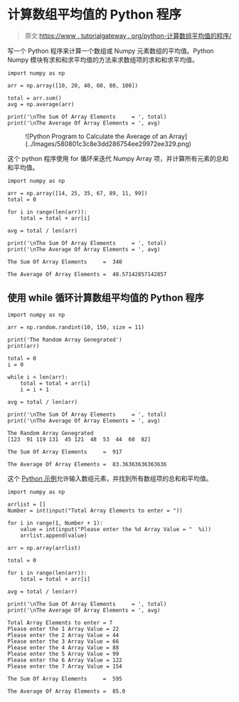 # 计算数组平均值的 Python 程序

> 原文:[https://www . tutorialgateway . org/python-计算数组平均值的程序/](https://www.tutorialgateway.org/python-program-to-calculate-the-average-of-an-array/)

写一个 Python 程序来计算一个数组或 Numpy 元素数组的平均值。Python Numpy 模块有求和和求平均值的方法来求数组项的求和和求平均值。

```
import numpy as np

arr = np.array([10, 20, 40, 60, 80, 100])

total = arr.sum()
avg = np.average(arr)

print('\nThe Sum Of Array Elements     = ', total)
print('\nThe Average Of Array Elements = ', avg)
```

<figure class="wp-block-image size-large">![Python Program to Calculate the Average of an Array](../Images/580801c3c8e3dd286754ee29972ee329.png)</figure>

这个 python 程序使用 for 循环来迭代 Numpy Array 项，并计算所有元素的总和和平均值。

```
import numpy as np

arr = np.array([14, 25, 35, 67, 89, 11, 99])
total = 0

for i in range(len(arr)):
    total = total + arr[i]

avg = total / len(arr)

print('\nThe Sum Of Array Elements     = ', total)
print('\nThe Average Of Array Elements = ', avg)
```

```
The Sum Of Array Elements     =  340

The Average Of Array Elements =  48.57142857142857
```

## 使用 while 循环计算数组平均值的 Python 程序

```
import numpy as np

arr = np.random.randint(10, 150, size = 11)

print('The Random Array Genegrated')
print(arr)

total = 0
i = 0

while i < len(arr):
    total = total + arr[i]
    i = i + 1

avg = total / len(arr)

print('\nThe Sum Of Array Elements     = ', total)
print('\nThe Average Of Array Elements = ', avg)
```

```
The Random Array Genegrated
[123  91 119 131  45 121  48  53  44  60  82]

The Sum Of Array Elements     =  917

The Average Of Array Elements =  83.36363636363636
```

这个 [Python 示例](https://www.tutorialgateway.org/python-programming-examples/)允许输入数组元素，并找到所有数组项的总和和平均值。

```
import numpy as np

arrlist = []
Number = int(input("Total Array Elements to enter = "))

for i in range(1, Number + 1):
    value = int(input("Please enter the %d Array Value = "  %i))
    arrlist.append(value)

arr = np.array(arrlist)

total = 0

for i in range(len(arr)):
    total = total + arr[i]

avg = total / len(arr)

print('\nThe Sum Of Array Elements     = ', total)
print('\nThe Average Of Array Elements = ', avg)
```

```
Total Array Elements to enter = 7
Please enter the 1 Array Value = 22
Please enter the 2 Array Value = 44
Please enter the 3 Array Value = 66
Please enter the 4 Array Value = 88
Please enter the 5 Array Value = 99
Please enter the 6 Array Value = 122
Please enter the 7 Array Value = 154

The Sum Of Array Elements     =  595

The Average Of Array Elements =  85.0
```
